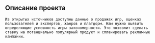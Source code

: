 ## Описание проекта
    Из открытых источников доступны данные о продажах игр, оценках пользователей и экспертов, жанров и платформ. Нам нужно выявить определяющие успешность игры закономерности. Это позволит сделать ставку на потенциально популярный продукт и спланировать рекламные кампании.
